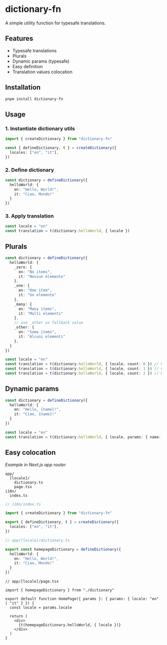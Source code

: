 # dictionary-fn

A simple utility function for typesafe translations.

## Features

* Typesafe translations
* Plurals
* Dynamic params (typesafe)
* Easy definition
* Translation values colocation

## Installation

```bash
pnpm install dictionary-fn
```

## Usage

### 1. Instantiate dictionary utils

```ts
import { createDictionary } from "dictionary-fn"

const { defineDictionary, t } = createDictionary({
  locales: ["en", "it"],
})
```

### 2. Define dictionary

```ts
const dictionary = defineDictionary({
  helloWorld: {
    en: "Hello, World!",
    it: "Ciao, Mondo!"
  }
})
```

### 3. Apply translation

```ts
const locale = "en"
const translation = t(dictionary.helloWorld, { locale })
```

## Plurals

```ts
const dictionary = defineDictionary({
  helloWorld: {
    _zero: {
      en: "No items",
      it: "Nessun elemento"
    },
    _one: {
      en: "One item",
      it: "Un elemento"
    },
    _many: {
      en: "Many items",
      it: "Molti elementi"
    },
    // use _other as fallback value
    _other: {
      en: "Some items",
      it: "Alcuni elementi"
    },
  }
})

const locale = "en"
const translation = t(dictionary.helloWorld, { locale, count: 0 }) // No items
const translation = t(dictionary.helloWorld, { locale, count: 1 }) // One item
const translation = t(dictionary.helloWorld, { locale, count: 2 }) // Many items
```

## Dynamic params

```ts
const dictionary = defineDictionary({
  helloWorld: {
    en: "Hello, {name}!",
    it: "Ciao, {name}!"
  }
})

const locale = "en"
const translation = t(dictionary.helloWorld, { locale, params: { name: "World" } }) // Hello, World!
```

## Easy colocation

*Example in Next.js app router*

```
app/
  [locale]/
    dictionary.ts
    page.tsx
i18n/
  index.ts
```

```ts
// i18n/index.ts

import { createDictionary } from "dictionary-fn"

export { defineDictionary, t } = createDictionary({
  locales: ["en", "it"],
})
```

```ts
// app/[locale]/dictionary.ts

export const homepageDictionary = defineDictionary({
  helloWorld: {
    en: "Hello, World!",
    it: "Ciao, Mondo!"
  }
})
```

```tsx
// app/[locale]/page.tsx

import { homepageDictionary } from "./dictionary"

export default function HomePage({ params }: { params: { locale: "en" | "it" } }) {
  const locale = params.locale

  return (
    <div>
      {t(homepageDictionary.helloWorld, { locale })}
    </div>
  )
}
```
